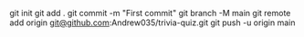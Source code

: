 git init
git add .
git commit -m "First commit"
git branch -M main
git remote add origin git@github.com:Andrew035/trivia-quiz.git
git push -u origin main
